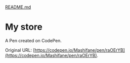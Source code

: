 [README.md](https://github.com/user-attachments/files/22436006/README.md)
# My store

A Pen created on CodePen.

Original URL: [https://codepen.io/Mashifane/pen/raOErYB](https://codepen.io/Mashifane/pen/raOErYB).

